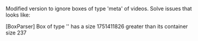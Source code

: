 Modified version to ignore boxes of type 'meta' of videos. Solve issues that looks like:

[BoxParser] Box of type '' has a size 1751411826 greater than its container size 237
